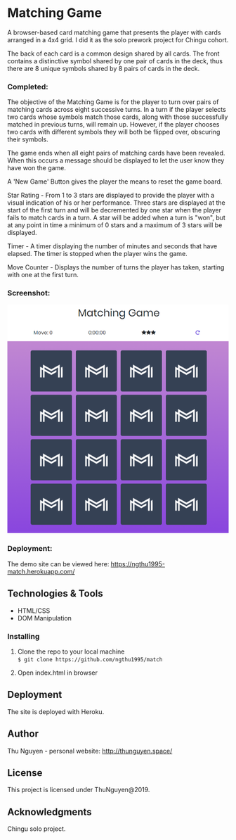 # Matching Game

A browser-based card matching game that presents the player with cards arranged in a 4x4 grid. I did it as the solo prework project for Chingu cohort.

The back of each card is a common design shared by all cards. The front contains a distinctive symbol shared by one pair of cards in the deck, thus there are 8 unique symbols shared by 8 pairs of cards in the deck.

### Completed:

The objective of the Matching Game is for the player to turn over pairs of matching cards across eight successive turns. In a turn if the player selects two cards whose symbols match those cards, along with those successfully matched in previous turns, will remain up. However, if the player chooses two cards with different symbols they will both be flipped over, obscuring their symbols.

The game ends when all eight pairs of matching cards have been revealed. When this occurs a message should be displayed to let the user know they have won the game.

A 'New Game' Button gives the player the means to reset the game board.

Star Rating - From 1 to 3 stars are displayed to provide the player with a visual indication of his or her performance. Three stars are displayed at the start of the first turn and will be decremented by one star when the player fails to match cards in a turn. A star will be added when a turn is "won", but at any point in time a minimum of 0 stars and a maximum of 3 stars will be displayed.

Timer - A timer displaying the number of minutes and seconds that have elapsed. The timer is stopped when the player wins the game.

Move Counter - Displays the number of turns the player has taken, starting with one at the first turn.

### Screenshot:

![Main site](/src/demo.png "Screenshot of the matching game")

### Deployment:

The demo site can be viewed here: https://ngthu1995-match.herokuapp.com/

## Technologies & Tools

- HTML/CSS
- DOM Manipulation

### Installing

1. Clone the repo to your local machine \
   `$ git clone https://github.com/ngthu1995/match`

2. Open index.html in browser

## Deployment

The site is deployed with Heroku.

## Author

Thu Nguyen - personal website: http://thunguyen.space/

## License

This project is licensed under ThuNguyen@2019.

## Acknowledgments

Chingu solo project.
